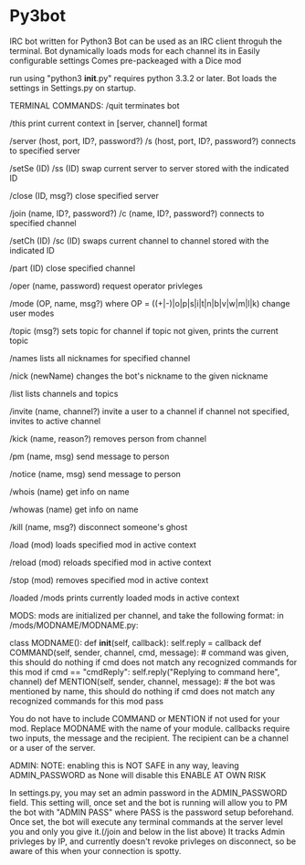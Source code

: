 # Py3bot
IRC bot written for Python3
Bot can be used as an IRC client throguh the terminal.
Bot dynamically loads mods for each channel its in
Easily configurable settings
Comes pre-packeaged with a Dice mod

run using "python3 __init__.py"
requires python 3.3.2 or later.
Bot loads the settings in Settings.py on startup.

TERMINAL COMMANDS:
/quit
	terminates bot

/this
	print current context in [server, channel] format


/server (host, port, ID?, password?)
/s (host, port, ID?, password?)
	connects to specified server
	
/setSe (ID)
/ss (ID)
	swap current server to server stored with the indicated ID
	
/close (ID, msg?)
	close specified server

/join (name, ID?, password?)
/c (name, ID?, password?)
	connects to specified channel

/setCh (ID)
/sc (ID)
	swaps current channel to channel stored with the indicated ID
	
/part (ID)
	close specified channel


/oper (name, password)
	request operator privleges
	
/mode (OP, name, msg?)
	where OP = ((+|-)|o|p|s|i|t|n|b|v|w|m|l|k)
	change user modes

/topic (msg?)
	sets topic for channel
	if topic not given, prints the current topic
	
/names 
	lists all nicknames for specified channel
	
/nick (newName)
	changes the bot's nickname to the given nickname
	
/list
	lists channels and topics
	
/invite (name, channel?)
	invite a user to a channel
	if channel not specified, invites to active channel
	
/kick (name, reason?)
	removes person from channel


/pm (name, msg)
	send message to person
	
/notice (name, msg)
	send message to person

/whois (name)
	get info on name
	
/whowas (name)
	get info on name

/kill (name, msg?)
	disconnect someone's ghost
	
	
/load (mod)
  loads specified mod in active context
  
/reload (mod)
  reloads specified mod in active context
  
/stop (mod)
  removes specified mod in active context
  
/loaded
/mods
  prints currently loaded mods in active context
  
  
  
MODS:
mods are initialized per channel, and take the following format:
in /mods/MODNAME/MODNAME.py:

class MODNAME():
  def __init__(self, callback):
    self.reply = callback
  def COMMAND(self, sender, channel, cmd, message):
    # command was given, this should do nothing if cmd does not match any recognized commands for this mod
    if cmd == "cmdReply":
      self.reply("Replying to command here", channel)
  def MENTION(self, sender, channel, message):
    # the bot was mentioned by name, this should do nothing if cmd does not match any recognized commands for this mod
    pass

You do not have to include COMMAND or MENTION if not used for your mod.
Replace MODNAME with the name of your module.
callbacks require two inputs, the message and the recipient. The recipient can be a channel or a user of the server. 


ADMIN:
NOTE: enabling this is NOT SAFE in any way, leaving ADMIN_PASSWORD as None will disable this
ENABLE AT OWN RISK

In settings.py, you may set an admin password in the ADMIN_PASSWORD field.
This setting will, once set and the bot is running will allow you to PM the bot with "ADMIN PASS" where PASS is the password setup beforehand.
Once set, the bot will execute any terminal commands at the server level you and only you give it.(/join and below in the list above)
It tracks Admin privleges by IP, and currently doesn't revoke privleges on disconnect, so be aware of this when your connection is spotty.

